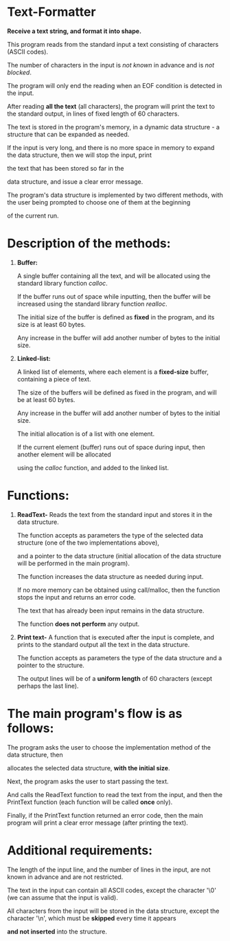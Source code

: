 # Text-Formatter
**Receive a text string, and format it into shape.**

This program reads from the standard input a text consisting of characters (ASCII codes). 

The number of characters in the input is *not known* in advance and is *not blocked*. 

The program will only end the reading when an EOF condition is detected in the input. 

After reading **all the text** (all characters), the program will print the text to the standard output, in lines of fixed length of 60 characters.

The text is stored in the program's memory, in a dynamic data structure - a structure that can be expanded as needed.

If the input is very long, and there is no more space in memory to expand the data structure, then we will stop the input, print 

the text that has been stored so far in the 

data structure, and issue a clear error message.


The program's data structure is implemented by two different methods, with the user being prompted to choose one of them at the beginning 

of the current run.


# Description of the methods:

 

1. **Buffer:**
   
   A single buffer containing all the text, and will be allocated using the standard library function *calloc*.

   If the buffer runs out of space while inputting, then the buffer will be increased using the standard library function *realloc*.

   The initial size of the buffer is defined as **fixed** in the program, and its size is at least 60 bytes.

    Any increase in the buffer will add another number of bytes to the initial size.



3. **Linked-list:**

   A linked list of elements, where each element is a **fixed-size** buffer, containing a piece of text.
   
    The size of the buffers will be defined as fixed in the program, and will be at least 60 bytes.
   
    Any increase in the buffer will add another number of bytes to the initial size.

   The initial allocation is of a list with one element.
   
    If the current element (buffer) runs out of space during input, then another element will be allocated

   using the *calloc* function, and added to the linked list.




# Functions:


   1.  **ReadText-** Reads the text from the standard input and stores it in the data structure.
   
        The function accepts as parameters the type of the selected data structure (one of the two implementations above),
      
        and a pointer to the data structure (initial allocation of the data structure will be performed in the main program).
   
        The function increases the data structure as needed during input.
   
        If no more memory can be obtained using call/malloc, then the function stops the input and returns an error code.

        The text that has already been input remains in the data structure.
   
       The function **does not perform** any output.
      



   3.  **Print text-** A function that is executed after the input is complete, and prints to the standard output all the text in the data structure.
   
       The function accepts as parameters the type of the data structure and a pointer to the structure.
   
       The output lines will be of a **uniform length** of 60 characters (except perhaps the last line).



# The main program's flow is as follows:
  
  The program asks the user to choose the implementation method of the data structure, then 
  
  allocates the selected data structure, **with the initial size**. 
  
  Next, the program asks the user to start passing the text. 
  
  And calls the ReadText function to read the text from the input, and then the PrintText function (each function will be called **once** only). 
  
  Finally, if the PrintText function returned an error code, then the main program will print a clear error message (after printing the text).


# Additional requirements:

The length of the input line, and the number of lines in the input, are not known in advance and are not restricted.

The text in the input can contain all ASCII codes, except the character '\0' (we can assume that the input is valid).

All characters from the input will be stored in the data structure, except the character '\n', which must be **skipped** every time it appears 

**and not inserted** into the structure.
    
